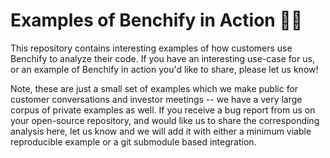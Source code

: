 # Examples of Benchify in Action 🥷🏼

This repository contains interesting examples of how customers use Benchify to analyze their code.  If you have an interesting use-case for us, or an example of Benchify in action you'd like to share, please let us know!

Note, these are just a small set of examples which we make public for customer conversations and investor meetings -- we have a very large corpus of private examples as well.  If you receive a bug report from us on your open-source repository, and would like us to share the corresponding analysis here, let us know and we will add it with either a minimum viable reproducible example or a git submodule based integration.